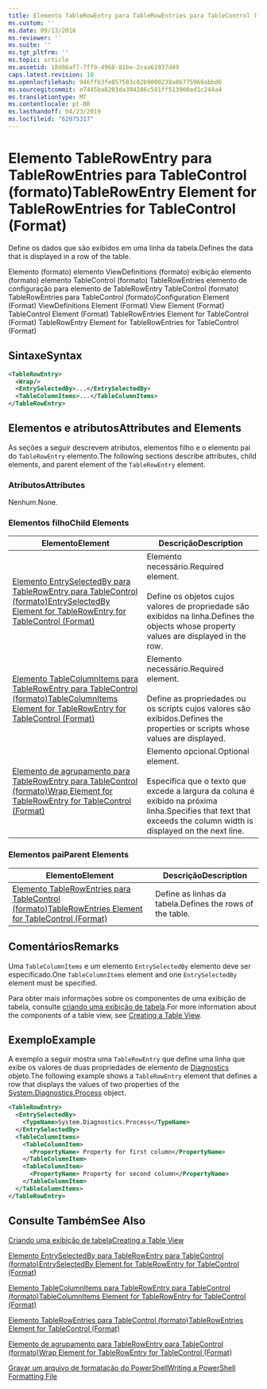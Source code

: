 ```yaml
---
title: Elemento TableRowEntry para TableRowEntries para TableControl (formato) | Microsoft Docs
ms.custom: ''
ms.date: 09/13/2016
ms.reviewer: ''
ms.suite: ''
ms.tgt_pltfrm: ''
ms.topic: article
ms.assetid: 18d86af7-7ff9-4968-81be-2caa61937d49
caps.latest.revision: 10
ms.openlocfilehash: 946ffb3fe857503c02b9000238a86775969abbd6
ms.sourcegitcommit: e7445ba8203da304286c591ff513900ad1c244a4
ms.translationtype: MT
ms.contentlocale: pt-BR
ms.lasthandoff: 04/23/2019
ms.locfileid: "62075317"
---
```

# <a name="tablerowentry-element-for-tablerowentries-for-tablecontrol-format"></a><span data-ttu-id="4610a-102">Elemento TableRowEntry para TableRowEntries para TableControl (formato)</span><span class="sxs-lookup"><span data-stu-id="4610a-102">TableRowEntry Element for TableRowEntries for TableControl (Format)</span></span>

<span data-ttu-id="4610a-103">Define os dados que são exibidos em uma linha da tabela.</span><span class="sxs-lookup"><span data-stu-id="4610a-103">Defines the data that is displayed in a row of the table.</span></span>

<span data-ttu-id="4610a-104">Elemento (formato) elemento ViewDefinitions (formato) exibição elemento (formato) elemento TableControl (formato) TableRowEntries elemento de configuração para elemento de TableRowEntry TableControl (formato) TableRowEntries para TableControl (formato)</span><span class="sxs-lookup"><span data-stu-id="4610a-104">Configuration Element (Format) ViewDefinitions Element (Format) View Element (Format) TableControl Element (Format) TableRowEntries Element for TableControl (Format) TableRowEntry Element for TableRowEntries for TableControl (Format)</span></span>

## <a name="syntax"></a><span data-ttu-id="4610a-105">Sintaxe</span><span class="sxs-lookup"><span data-stu-id="4610a-105">Syntax</span></span>

```xml
<TableRowEntry>
  <Wrap/>
  <EntrySelectedBy>...</EntrySelectedBy>
  <TableColumnItems>...</TableColumnItems>
</TableRowEntry>
```

## <a name="attributes-and-elements"></a><span data-ttu-id="4610a-106">Elementos e atributos</span><span class="sxs-lookup"><span data-stu-id="4610a-106">Attributes and Elements</span></span>

<span data-ttu-id="4610a-107">As seções a seguir descrevem atributos, elementos filho e o elemento pai do `TableRowEntry` elemento.</span><span class="sxs-lookup"><span data-stu-id="4610a-107">The following sections describe attributes, child elements, and parent element of the `TableRowEntry` element.</span></span>

### <a name="attributes"></a><span data-ttu-id="4610a-108">Atributos</span><span class="sxs-lookup"><span data-stu-id="4610a-108">Attributes</span></span>

<span data-ttu-id="4610a-109">Nenhum.</span><span class="sxs-lookup"><span data-stu-id="4610a-109">None.</span></span>

### <a name="child-elements"></a><span data-ttu-id="4610a-110">Elementos filho</span><span class="sxs-lookup"><span data-stu-id="4610a-110">Child Elements</span></span>

|<span data-ttu-id="4610a-111">Elemento</span><span class="sxs-lookup"><span data-stu-id="4610a-111">Element</span></span>|<span data-ttu-id="4610a-112">Descrição</span><span class="sxs-lookup"><span data-stu-id="4610a-112">Description</span></span>|
|-------------|-----------------|
|[<span data-ttu-id="4610a-113">Elemento EntrySelectedBy para TableRowEntry para TableControl (formato)</span><span class="sxs-lookup"><span data-stu-id="4610a-113">EntrySelectedBy Element for TableRowEntry for TableControl (Format)</span></span>](./entryselectedby-element-for-tablerowentry-for-tablecontrol-format.md)|<span data-ttu-id="4610a-114">Elemento necessário.</span><span class="sxs-lookup"><span data-stu-id="4610a-114">Required element.</span></span><br /><br /> <span data-ttu-id="4610a-115">Define os objetos cujos valores de propriedade são exibidos na linha.</span><span class="sxs-lookup"><span data-stu-id="4610a-115">Defines the objects whose property values are displayed in the row.</span></span>|
|[<span data-ttu-id="4610a-116">Elemento TableColumnItems para TableRowEntry para TableControl (formato)</span><span class="sxs-lookup"><span data-stu-id="4610a-116">TableColumnItems Element for TableRowEntry for TableControl (Format)</span></span>](./tablecolumnitems-element-for-tablerowentry-for-tablecontrol-format.md)|<span data-ttu-id="4610a-117">Elemento necessário.</span><span class="sxs-lookup"><span data-stu-id="4610a-117">Required element.</span></span><br /><br /> <span data-ttu-id="4610a-118">Define as propriedades ou os scripts cujos valores são exibidos.</span><span class="sxs-lookup"><span data-stu-id="4610a-118">Defines the properties or scripts whose values are displayed.</span></span>|
|[<span data-ttu-id="4610a-119">Elemento de agrupamento para TableRowEntry para TableControl (formato)</span><span class="sxs-lookup"><span data-stu-id="4610a-119">Wrap Element for TableRowEntry for TableControl (Format)</span></span>](./wrap-element-for-tablerowentry-for-tablecontrol-format.md)|<span data-ttu-id="4610a-120">Elemento opcional.</span><span class="sxs-lookup"><span data-stu-id="4610a-120">Optional element.</span></span><br /><br /> <span data-ttu-id="4610a-121">Especifica que o texto que excede a largura da coluna é exibido na próxima linha.</span><span class="sxs-lookup"><span data-stu-id="4610a-121">Specifies that text that exceeds the column width is displayed on the next line.</span></span>|

### <a name="parent-elements"></a><span data-ttu-id="4610a-122">Elementos pai</span><span class="sxs-lookup"><span data-stu-id="4610a-122">Parent Elements</span></span>

|<span data-ttu-id="4610a-123">Elemento</span><span class="sxs-lookup"><span data-stu-id="4610a-123">Element</span></span>|<span data-ttu-id="4610a-124">Descrição</span><span class="sxs-lookup"><span data-stu-id="4610a-124">Description</span></span>|
|-------------|-----------------|
|[<span data-ttu-id="4610a-125">Elemento TableRowEntries para TableControl (formato)</span><span class="sxs-lookup"><span data-stu-id="4610a-125">TableRowEntries Element for TableControl (Format)</span></span>](./tablerowentries-element-for-tablecontrol-format.md)|<span data-ttu-id="4610a-126">Define as linhas da tabela.</span><span class="sxs-lookup"><span data-stu-id="4610a-126">Defines the rows of the table.</span></span>|

## <a name="remarks"></a><span data-ttu-id="4610a-127">Comentários</span><span class="sxs-lookup"><span data-stu-id="4610a-127">Remarks</span></span>

<span data-ttu-id="4610a-128">Uma `TableColumnItems` e um elemento `EntrySelectedBy` elemento deve ser especificado.</span><span class="sxs-lookup"><span data-stu-id="4610a-128">One `TableColumnItems` element and one `EntrySelectedBy` element must be specified.</span></span>

<span data-ttu-id="4610a-129">Para obter mais informações sobre os componentes de uma exibição de tabela, consulte [criando uma exibição de tabela](./creating-a-table-view.md).</span><span class="sxs-lookup"><span data-stu-id="4610a-129">For more information about the components of a table view, see [Creating a Table View](./creating-a-table-view.md).</span></span>

## <a name="example"></a><span data-ttu-id="4610a-130">Exemplo</span><span class="sxs-lookup"><span data-stu-id="4610a-130">Example</span></span>

<span data-ttu-id="4610a-131">A exemplo a seguir mostra uma `TableRowEntry` que define uma linha que exibe os valores de duas propriedades de elemento de [Diagnostics](/dotnet/api/System.Diagnostics.Process) objeto.</span><span class="sxs-lookup"><span data-stu-id="4610a-131">The following example shows a `TableRowEntry` element that defines a row that displays the values of two properties of the [System.Diagnostics.Process](/dotnet/api/System.Diagnostics.Process) object.</span></span>

```xml
<TableRowEntry>
  <EntrySelectedBy>
    <TypeName>System.Diagnostics.Process</TypeName>
  </EntrySelectedBy>
  <TableColumnItems>
    <TableColumnItem>
      <PropertyName> Property for first column</PropertyName>
    </TableColumnItem>
    <TableColumnItem>
      <PropertyName> Property for second column</PropertyName>
    </TableColumnItem>
  </TableColumnItems>
</TableRowEntry>
```

## <a name="see-also"></a><span data-ttu-id="4610a-132">Consulte Também</span><span class="sxs-lookup"><span data-stu-id="4610a-132">See Also</span></span>

[<span data-ttu-id="4610a-133">Criando uma exibição de tabela</span><span class="sxs-lookup"><span data-stu-id="4610a-133">Creating a Table View</span></span>](./creating-a-table-view.md)

[<span data-ttu-id="4610a-134">Elemento EntrySelectedBy para TableRowEntry para TableControl (formato)</span><span class="sxs-lookup"><span data-stu-id="4610a-134">EntrySelectedBy Element for TableRowEntry for TableControl (Format)</span></span>](./entryselectedby-element-for-tablerowentry-for-tablecontrol-format.md)

[<span data-ttu-id="4610a-135">Elemento TableColumnItems para TableRowEntry para TableControl (formato)</span><span class="sxs-lookup"><span data-stu-id="4610a-135">TableColumnItems Element for TableRowEntry for TableControl (Format)</span></span>](./tablecolumnitems-element-for-tablerowentry-for-tablecontrol-format.md)

[<span data-ttu-id="4610a-136">Elemento TableRowEntries para TableControl (formato)</span><span class="sxs-lookup"><span data-stu-id="4610a-136">TableRowEntries Element for TableControl (Format)</span></span>](./tablerowentries-element-for-tablecontrol-format.md)

[<span data-ttu-id="4610a-137">Elemento de agrupamento para TableRowEntry para TableControl (formato)</span><span class="sxs-lookup"><span data-stu-id="4610a-137">Wrap Element for TableRowEntry for TableControl (Format)</span></span>](./wrap-element-for-tablerowentry-for-tablecontrol-format.md)

[<span data-ttu-id="4610a-138">Gravar um arquivo de formatação do PowerShell</span><span class="sxs-lookup"><span data-stu-id="4610a-138">Writing a PowerShell Formatting File</span></span>](./writing-a-powershell-formatting-file.md)
